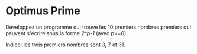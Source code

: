 # Optimus Prime

Développez un programme qui trouve les 10 premiers nombres premiers qui peuvent s'écrire sous la forme *2^p-1* (avec p>=0).

Indice: les trois premiers nombres sont 3, 7 et 31.

